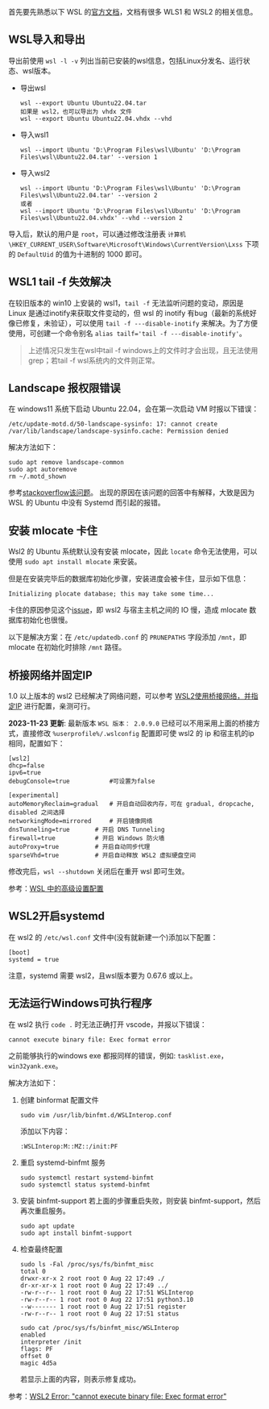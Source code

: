 首先要先熟悉以下 WSL 的[官方文档](https://learn.microsoft.com/zh-cn/windows/wsl/)，文档有很多 WLS1 和 WSL2 的相关信息。

## WSL导入和导出
导出前使用 `wsl -l -v` 列出当前已安装的wsl信息，包括Linux分发名、运行状态、wsl版本。
- 导出wsl
    ```
    wsl --export Ubuntu Ubuntu22.04.tar
    如果是 wsl2，也可以导出为 vhdx 文件
    wsl --export Ubuntu Ubuntu22.04.vhdx --vhd
    ```

- 导入wsl1
    ```
    wsl --import Ubuntu 'D:\Program Files\wsl\Ubuntu' 'D:\Program Files\wsl\Ubuntu22.04.tar' --version 1
    ```

- 导入wsl2
    ```
    wsl --import Ubuntu 'D:\Program Files\wsl\Ubuntu' 'D:\Program Files\wsl\Ubuntu22.04.tar' --version 2
    或者
    wsl --import Ubuntu 'D:\Program Files\wsl\Ubuntu' 'D:\Program Files\wsl\Ubuntu22.04.vhdx' --vhd --version 2
    ```

导入后，默认的用户是 `root`，可以通过修改注册表 `计算机\HKEY_CURRENT_USER\Software\Microsoft\Windows\CurrentVersion\Lxss` 下项的 `DefaultUid` 的值为十进制的 1000 即可。

## WSL1 tail -f 失效解决
在较旧版本的 win10 上安装的 wsl1，`tail -f` 无法监听问题的变动，原因是 Linux 是通过inotify来获取文件变动的，但 wsl 的 inotify 有bug（最新的系统好像已修复，未验证），可以使用 `tail -f ---disable-inotify` 来解决。为了方便使用，可创建一个命令别名 `alias tailf='tail -f ---disable-inotify'`。

>上述情况只发生在wsl中tail -f windows上的文件时才会出现，且无法使用grep；若tail -f wsl系统内的文件则正常。

## Landscape 报权限错误
在 windows11 系统下启动 Ubuntu 22.04，会在第一次启动 VM 时报以下错误：
```
/etc/update-motd.d/50-landscape-sysinfo: 17: cannot create /var/lib/landscape/landscape-sysinfo.cache: Permission denied
```

解决方法如下：
```
sudo apt remove landscape-common
sudo apt autoremove
rm ~/.motd_shown
```
参考[stackoverflow该问题](https://askubuntu.com/questions/1414483/landscape-sysinfo-cache-permission-denied-when-i-start-ubuntu-22-04-in-wsl/1414536#1414536?newreg=5cca9ddee1a74c06838ec0b4e733aa07)。
出现的原因在该问题的回答中有解释，大致是因为 WSL 的 Ubuntu 中没有 Systemd 而引起的报错。

## 安装 mlocate 卡住
Wsl2 的 Ubuntu 系统默认没有安装 mlocate，因此 `locate` 命令无法使用，可以使用 `sudo apt install mlocate` 来安装。

但是在安装完毕后的数据库初始化步骤，安装进度会被卡住，显示如下信息：
```
Initializing plocate database; this may take some time...
```
卡住的原因参见这个[issue](https://github.com/microsoft/WSL/discussions/5967)，即 wsl2 与宿主主机之间的 IO 慢，造成 mlocate 数据库初始化也很慢。

以下是解决方案：在 `/etc/updatedb.conf` 的 `PRUNEPATHS` 字段添加 `/mnt`，即 mlocate 在初始化时排除 `/mnt` 路径。

## 桥接网络并固定IP
1.0 以上版本的 wsl2 已经解决了网络问题，可以参考 [WSL2使用桥接网络，并指定IP](https://www.cnblogs.com/lic0914/p/17003251.html) 进行配置，亲测可行。

**2023-11-23 更新**:
最新版本 `WSL 版本： 2.0.9.0` 已经可以不用采用上面的桥接方式，直接修改 `%userprofile%/.wslconfig` 配置即可使 wsl2 的 ip 和宿主机的ip 相同，配置如下：
```
[wsl2]
dhcp=false
ipv6=true
debugConsole=true           #可设置为false

[experimental]
autoMemoryReclaim=gradual 	# 开启自动回收内存，可在 gradual, dropcache, disabled 之间选择
networkingMode=mirrored 	# 开启镜像网络
dnsTunneling=true 		# 开启 DNS Tunneling
firewall=true 			# 开启 Windows 防火墙
autoProxy=true 			# 开启自动同步代理
sparseVhd=true 			# 开启自动释放 WSL2 虚拟硬盘空间
```

修改完后，`wsl --shutdown` 关闭后在重开 wsl 即可生效。

参考：[WSL 中的高级设置配置](https://learn.microsoft.com/zh-cn/windows/wsl/wsl-config)

## WSL2开启systemd
在 wsl2 的 `/etc/wsl.conf` 文件中(没有就新建一个)添加以下配置：
```
[boot]
systemd = true
```
注意，systemd 需要 wsl2，且wsl版本要为 0.67.6 或以上。

## 无法运行Windows可执行程序
在 wsl2 执行 `code .` 时无法正确打开 vscode，并报以下错误：
```
cannot execute binary file: Exec format error
```
之前能够执行的windows exe 都报同样的错误，例如: `tasklist.exe`，`win32yank.exe`。

解决方法如下：
1. 创建 binformat 配置文件
    ```
    sudo vim /usr/lib/binfmt.d/WSLInterop.conf
    ```
    添加以下内容：
    ```
    :WSLInterop:M::MZ::/init:PF
    ```
2. 重启 systemd-binfmt 服务
    ```
    sudo systemctl restart systemd-binfmt
    sudo systemctl status systemd-binfmt
    ```

3. 安装 binfmt-support
    若上面的步骤重启失败，则安装 binfmt-support，然后再次重启服务。
    ```
    sudo apt update
    sudo apt install binfmt-support
    ```

4. 检查最终配置
    ```
    sudo ls -Fal /proc/sys/fs/binfmt_misc
    total 0
    drwxr-xr-x 2 root root 0 Aug 22 17:49 ./
    dr-xr-xr-x 1 root root 0 Aug 22 17:49 ../
    -rw-r--r-- 1 root root 0 Aug 22 17:51 WSLInterop
    -rw-r--r-- 1 root root 0 Aug 22 17:51 python3.10
    --w------- 1 root root 0 Aug 22 17:51 register
    -rw-r--r-- 1 root root 0 Aug 22 17:51 status

    sudo cat /proc/sys/fs/binfmt_misc/WSLInterop
    enabled
    interpreter /init
    flags: PF
    offset 0
    magic 4d5a
    ```
    若显示上面的内容，则表示修复成功。

参考：[WSL2 Error: "cannot execute binary file: Exec format error"](https://www.reddit.com/r/bashonubuntuonwindows/comments/11vx61n/comment/jdh2ovy/?utm_source=share&utm_medium=web2x&context=3)